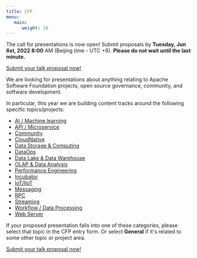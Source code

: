 ```yaml
---
title: CFP
menu:
   main:
      weight: 10
---
```


The call for presentations is now open! Submit proposals by **Tuesday, Jun 6st, 2022 8:00** AM (Beijing time - UTC +8). **Please do not wait until the last minute.**

[Submit your talk proposal now!](http://cocasia-2023-EN.bagevent.com)

We are looking for presentations about anything relating to Apache Software Foundation projects, open source governance, community, and software development.

In particular, this year we are building content tracks around the following specific topics/projects:

* [AI / Machine learning](tracks/ai.html)
* [API / Microservice](tracks/api.html)
* [Community](tracks/community.html)
* [CloudNative](tracks/cloudnative.html)
* [Data Storage & Computing](tracks/datastorage.html)
* [DataOps](tracks/dataops.html)
* [Data Lake & Data Warehouse](tracks/datalake.html)
* [OLAP & Data Analysis](tracks/olap.html)
* [Performance Engineering](tracks/performance.html)
* [Incubator](tracks/incubator.html)
* [IoT/IIoT](tracks/iot.html)
* [Messaging](tracks/messaging.html)
* [RPC](tracks/rpc.html)
* [Streaming](tracks/streaming.html)
* [Workflow / Data Processing](tracks/workflowdatagovernance.html)
* [Web Server](tracks/webserverandtomcat.html)

If your proposed presentation falls into one of these categories, please select that topic in the CFP entry form. Or select **General** if it's related to some other topic or project area.

[Submit your talk proposal now!](http://cocasia-2023-EN.bagevent.com)
